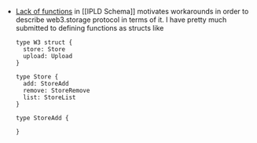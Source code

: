 - [Lack of functions](https://github.com/ipld/ipld/issues/263) in [[IPLD Schema]] motivates workarounds in order to describe web3.storage protocol in terms of it. I have pretty much submitted to defining functions as structs like
  
  ```ipldsch
  type W3 struct {
    store: Store
    upload: Upload
  }
  
  type Store {
    add: StoreAdd
    remove: StoreRemove
    list: StoreList
  }
  
  type StoreAdd {
    
  }
  ```